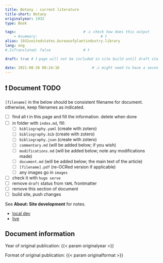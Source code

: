 ```yaml
---
title: Botany : current literature
title-short: Botany
originalyear: 1932
type: Book

tags:								# ⚠️ check how does this output
	- #summary: 							# ❗
alias: 1932unitedstates.bureauofplantindustry.library
lang: eng
#.IsTranslated: false				# ❗

draft: true	# ❗ page will not be included in site build until draft status is changed

date: 2021-08-26 08:24:16				# ⚠️ might need to have a second step to update this
---
```


## ❗ Document TODO

`[filename]` in the below should be consistent filename for document. otherwise, keep filenames as indicated.

- [ ] find all 	`❗` in this page and fill the information. delete when done
- [ ] in folder with `index.md`, fill:
  - [ ] `bibliography.yaml`		(create with zotero)
  - [ ] `bibliography.bib` 		(create with zotero)
  - [ ] `bibliography.json` 	(create with zotero)
  - [ ] `commentary.md` 		(will be added below; if you wish)
  - [ ] `modifications.md` 		(will be added below; note any modifications made)
  - [ ] `document.md` 			(will be added below; the main text of the article)
  - [ ] `[filename].pdf` 		(re-OCRed version if applicable)
  - [ ] any images go in `images`
- [ ] check it with `hugo serve`
- [ ] remove `draft` status from `YAML` frontmatter
- [ ] remove this section of document
- [ ] build site, push changes

See **About: Site development** for notes. 

* [local dev](http://localhost:1313/about/site-development/)
* [live](https://ragynotes.github.io/about/site-development/)


## Document information

Year of original publication: {{< param originalyear >}}

Format of original publication:  {{< param originalformat >}}











